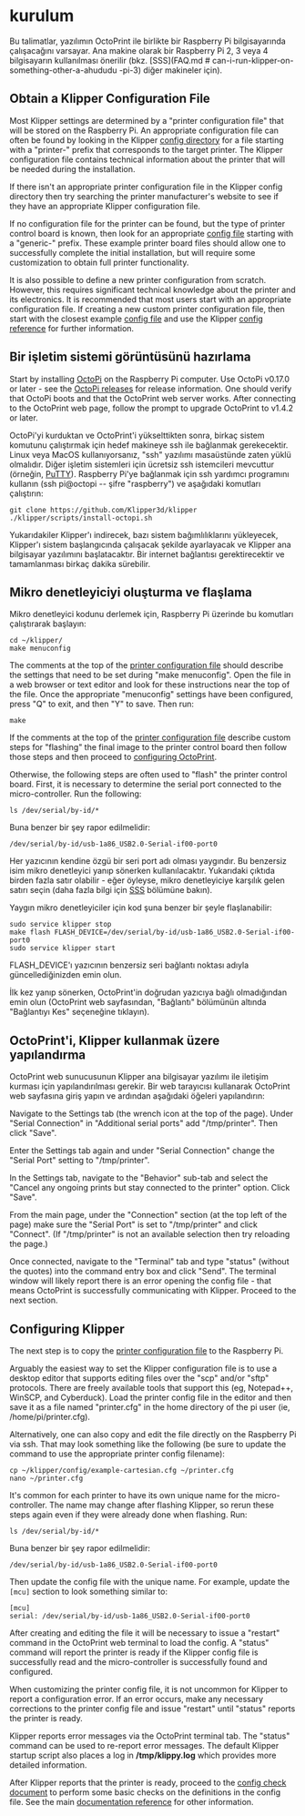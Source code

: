 # kurulum

Bu talimatlar, yazılımın OctoPrint ile birlikte bir Raspberry Pi bilgisayarında çalışacağını varsayar. Ana makine olarak bir Raspberry Pi 2, 3 veya 4 bilgisayarın kullanılması önerilir (bkz. [SSS](FAQ.md # can-i-run-klipper-on-something-other-a-ahududu -pi-3) diğer makineler için).

## Obtain a Klipper Configuration File

Most Klipper settings are determined by a "printer configuration file" that will be stored on the Raspberry Pi. An appropriate configuration file can often be found by looking in the Klipper [config directory](../config/) for a file starting with a "printer-" prefix that corresponds to the target printer. The Klipper configuration file contains technical information about the printer that will be needed during the installation.

If there isn't an appropriate printer configuration file in the Klipper config directory then try searching the printer manufacturer's website to see if they have an appropriate Klipper configuration file.

If no configuration file for the printer can be found, but the type of printer control board is known, then look for an appropriate [config file](../config/) starting with a "generic-" prefix. These example printer board files should allow one to successfully complete the initial installation, but will require some customization to obtain full printer functionality.

It is also possible to define a new printer configuration from scratch. However, this requires significant technical knowledge about the printer and its electronics. It is recommended that most users start with an appropriate configuration file. If creating a new custom printer configuration file, then start with the closest example [config file](../config/) and use the Klipper [config reference](Config_Reference.md) for further information.

## Bir işletim sistemi görüntüsünü hazırlama

Start by installing [OctoPi](https://github.com/guysoft/OctoPi) on the Raspberry Pi computer. Use OctoPi v0.17.0 or later - see the [OctoPi releases](https://github.com/guysoft/OctoPi/releases) for release information. One should verify that OctoPi boots and that the OctoPrint web server works. After connecting to the OctoPrint web page, follow the prompt to upgrade OctoPrint to v1.4.2 or later.

OctoPi'yi kurduktan ve OctoPrint'i yükselttikten sonra, birkaç sistem komutunu çalıştırmak için hedef makineye ssh ile bağlanmak gerekecektir. Linux veya MacOS kullanıyorsanız, "ssh" yazılımı masaüstünde zaten yüklü olmalıdır. Diğer işletim sistemleri için ücretsiz ssh istemcileri mevcuttur (örneğin, [PuTTY](https://www.chiark.greenend.org.uk/~sgtatham/putty/)). Raspberry Pi'ye bağlanmak için ssh yardımcı programını kullanın (ssh pi@octopi -- şifre "raspberry") ve aşağıdaki komutları çalıştırın:

```
git clone https://github.com/Klipper3d/klipper
./klipper/scripts/install-octopi.sh
```

Yukarıdakiler Klipper'ı indirecek, bazı sistem bağımlılıklarını yükleyecek, Klipper'ı sistem başlangıcında çalışacak şekilde ayarlayacak ve Klipper ana bilgisayar yazılımını başlatacaktır. Bir internet bağlantısı gerektirecektir ve tamamlanması birkaç dakika sürebilir.

## Mikro denetleyiciyi oluşturma ve flaşlama

Mikro denetleyici kodunu derlemek için, Raspberry Pi üzerinde bu komutları çalıştırarak başlayın:

```
cd ~/klipper/
make menuconfig
```

The comments at the top of the [printer configuration file](#obtain-a-klipper-configuration-file) should describe the settings that need to be set during "make menuconfig". Open the file in a web browser or text editor and look for these instructions near the top of the file. Once the appropriate "menuconfig" settings have been configured, press "Q" to exit, and then "Y" to save. Then run:

```
make
```

If the comments at the top of the [printer configuration file](#obtain-a-klipper-configuration-file) describe custom steps for "flashing" the final image to the printer control board then follow those steps and then proceed to [configuring OctoPrint](#configuring-octoprint-to-use-klipper).

Otherwise, the following steps are often used to "flash" the printer control board. First, it is necessary to determine the serial port connected to the micro-controller. Run the following:

```
ls /dev/serial/by-id/*
```

Buna benzer bir şey rapor edilmelidir:

```
/dev/serial/by-id/usb-1a86_USB2.0-Serial-if00-port0
```

Her yazıcının kendine özgü bir seri port adı olması yaygındır. Bu benzersiz isim mikro denetleyici yanıp sönerken kullanılacaktır. Yukarıdaki çıktıda birden fazla satır olabilir - eğer öyleyse, mikro denetleyiciye karşılık gelen satırı seçin (daha fazla bilgi için [SSS](SSS.md#wheres-my-serial-port) bölümüne bakın).

Yaygın mikro denetleyiciler için kod şuna benzer bir şeyle flaşlanabilir:

```
sudo service klipper stop
make flash FLASH_DEVICE=/dev/serial/by-id/usb-1a86_USB2.0-Serial-if00-port0
sudo service klipper start
```

FLASH_DEVICE'ı yazıcının benzersiz seri bağlantı noktası adıyla güncellediğinizden emin olun.

İlk kez yanıp sönerken, OctoPrint'in doğrudan yazıcıya bağlı olmadığından emin olun (OctoPrint web sayfasından, "Bağlantı" bölümünün altında "Bağlantıyı Kes" seçeneğine tıklayın).

## OctoPrint'i, Klipper kullanmak üzere yapılandırma

OctoPrint web sunucusunun Klipper ana bilgisayar yazılımı ile iletişim kurması için yapılandırılması gerekir. Bir web tarayıcısı kullanarak OctoPrint web sayfasına giriş yapın ve ardından aşağıdaki öğeleri yapılandırın:

Navigate to the Settings tab (the wrench icon at the top of the page). Under "Serial Connection" in "Additional serial ports" add "/tmp/printer". Then click "Save".

Enter the Settings tab again and under "Serial Connection" change the "Serial Port" setting to "/tmp/printer".

In the Settings tab, navigate to the "Behavior" sub-tab and select the "Cancel any ongoing prints but stay connected to the printer" option. Click "Save".

From the main page, under the "Connection" section (at the top left of the page) make sure the "Serial Port" is set to "/tmp/printer" and click "Connect". (If "/tmp/printer" is not an available selection then try reloading the page.)

Once connected, navigate to the "Terminal" tab and type "status" (without the quotes) into the command entry box and click "Send". The terminal window will likely report there is an error opening the config file - that means OctoPrint is successfully communicating with Klipper. Proceed to the next section.

## Configuring Klipper

The next step is to copy the [printer configuration file](#obtain-a-klipper-configuration-file) to the Raspberry Pi.

Arguably the easiest way to set the Klipper configuration file is to use a desktop editor that supports editing files over the "scp" and/or "sftp" protocols. There are freely available tools that support this (eg, Notepad++, WinSCP, and Cyberduck). Load the printer config file in the editor and then save it as a file named "printer.cfg" in the home directory of the pi user (ie, /home/pi/printer.cfg).

Alternatively, one can also copy and edit the file directly on the Raspberry Pi via ssh. That may look something like the following (be sure to update the command to use the appropriate printer config filename):

```
cp ~/klipper/config/example-cartesian.cfg ~/printer.cfg
nano ~/printer.cfg
```

It's common for each printer to have its own unique name for the micro-controller. The name may change after flashing Klipper, so rerun these steps again even if they were already done when flashing. Run:

```
ls /dev/serial/by-id/*
```

Buna benzer bir şey rapor edilmelidir:

```
/dev/serial/by-id/usb-1a86_USB2.0-Serial-if00-port0
```

Then update the config file with the unique name. For example, update the `[mcu]` section to look something similar to:

```
[mcu]
serial: /dev/serial/by-id/usb-1a86_USB2.0-Serial-if00-port0
```

After creating and editing the file it will be necessary to issue a "restart" command in the OctoPrint web terminal to load the config. A "status" command will report the printer is ready if the Klipper config file is successfully read and the micro-controller is successfully found and configured.

When customizing the printer config file, it is not uncommon for Klipper to report a configuration error. If an error occurs, make any necessary corrections to the printer config file and issue "restart" until "status" reports the printer is ready.

Klipper reports error messages via the OctoPrint terminal tab. The "status" command can be used to re-report error messages. The default Klipper startup script also places a log in **/tmp/klippy.log** which provides more detailed information.

After Klipper reports that the printer is ready, proceed to the [config check document](Config_checks.md) to perform some basic checks on the definitions in the config file. See the main [documentation reference](Overview.md) for other information.
